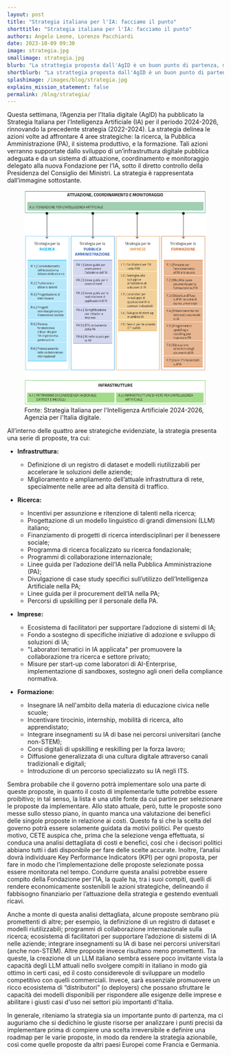 ```yaml
---
layout: post
title: "Strategia italiana per l'IA: facciamo il punto"
shorttitle: "Strategia italiana per l'IA: facciamo il punto"
authors: Angelo Leone, Lorenzo Pacchiardi
date: 2023-10-09 09:30
image: strategia.jpg
smallimage: strategia.jpg
blurb: "La strattegia proposta dall'AgID è un buon punto di partenza, ma necessita di più dettagli"
shortblurb: "La strattegia proposta dall'AgID è un buon punto di partenza, ma necessita di più dettagli"
splashimage: /images/blog/strategia.jpg
explains_mission_statement: false
permalink: /blog/strategia/
---
```



Questa settimana, l’Agenzia per l'Italia digitale (AgID) ha pubblicato la Strategia Italiana per l’Intelligenza Artificiale (IA) per il periodo 2024-2026, rinnovando la precedente strategia (2022-2024).
La strategia delinea le azioni volte ad affrontare 4 aree strategiche: la ricerca, la Pubblica Amministrazione (PA), il sistema produttivo, e la formazione. Tali azioni verranno supportate dallo sviluppo di un’infrastruttura digitale pubblica adeguata e da un sistema di attuazione, coordinamento e monitoraggio delegato alla nuova Fondazione per l’IA, sotto il diretto controllo della Presidenza del Consiglio dei Ministri.
La strategia è rappresentata dall’immagine sottostante.


<figure class="center-image">
  <img src="/images/blog/strategia2.png" alt="Strategia Italiana sull'IA">
  <figcaption>Fonte: Strategia Italiana per l'Intelligenza Artificiale 2024-2026, Agenzia per l'Italia digitale.</figcaption>
</figure>


All’interno delle quattro aree strategiche evidenziate, la strategia presenta una serie di proposte, tra cui: 

- **Infrastruttura:**
  - Definizione di un registro di dataset e modelli riutilizzabili per accelerare le soluzioni delle aziende;
  - Miglioramento e ampliamento dell’attuale infrastruttura di rete, specialmente nelle aree ad alta densità di traffico.
  
- **Ricerca:**
  - Incentivi per assunzione e ritenzione di talenti nella ricerca;
  - Progettazione di un modello linguistico di grandi dimensioni (LLM) italiano;
  - Finanziamento di progetti di ricerca interdisciplinari per il benessere sociale;
  - Programma di ricerca focalizzato su ricerca fondazionale;
  - Programmi di collaborazione internazionale;
  - Linee guida per l’adozione dell’IA nella Pubblica Amministrazione (PA);
  - Divulgazione di case study specifici sull’utilizzo dell’Intelligenza Artificiale nella PA;
  - Linee guida per il procurement dell’IA nella PA;
  - Percorsi di upskilling per il personale della PA.
  
- **Imprese:**
  - Ecosistema di facilitatori per supportare l’adozione di sistemi di IA;
  - Fondo a sostegno di specifiche iniziative di adozione e sviluppo di soluzioni di IA;
  - "Laboratori tematici in IA applicata" per promuovere la collaborazione tra ricerca e settore privato;
  - Misure per start-up come laboratori di AI-Enterprise, implementazione di sandboxes, sostegno agli oneri della compliance normativa.
  
- **Formazione:**
  - Insegnare IA nell'ambito della materia di educazione civica nelle scuole;
  - Incentivare tirocinio, internship, mobilità di ricerca, alto apprendistato;
  - Integrare insegnamenti su IA di base nei percorsi universitari (anche non-STEM);
  - Corsi digitali di upskilling e reskilling per la forza lavoro;
  - Diffusione generalizzata di una cultura digitale attraverso canali tradizionali e digitali;
  - Introduzione di un percorso specializzato su IA negli ITS.



Sembra probabile che il governo potrà implementare solo una parte di queste proposte, in quanto il costo di implementarle tutte potrebbe essere proibitivo; in tal senso, la lista è una utile fonte da cui partire per selezionare le proposte da implementare. Allo stato attuale, però, tutte le proposte sono messe sullo stesso piano, in quanto manca una valutazione dei benefici delle singole proposte in relazione ai costi. Questo fa sì che la scelta del governo potrà essere solamente guidata da motivi politici. Per questo motivo, CETE auspica che, prima che la selezione venga effettuata, si conduca una analisi dettagliata di costi e benefici, così che i decisori politici abbiano tutti i dati disponibile per fare delle scelte accurate. Inoltre, l’analisi dovrà individuare Key Performance Indicators (KPI) per ogni proposta, per fare in modo che l’implementazione delle proposte selezionate possa essere monitorata nel tempo. Condurre questa analisi potrebbe essere compito della Fondazione per l’IA, la quale ha, tra i suoi compiti, quelli di rendere economicamente sostenibili le azioni strategiche, delineando il fabbisogno finanziario per l’attuazione della strategia e gestendo eventuali ricavi.

Anche a monte di questa analisi dettagliata, alcune proposte sembrano più promettenti di altre; per esempio, la definizione di un registro di dataset e modelli riutilizzabili; programmi di collaborazione internazionale sulla ricerca; ecosistema di facilitatori per supportare l’adozione di sistemi di IA nelle aziende; integrare insegnamenti su IA di base nei percorsi universitari (anche non-STEM).
Altre proposte invece risultano meno promettenti. Tra queste, la creazione di un LLM italiano sembra essere poco invitante vista la capacità degli LLM attuali nello svolgere compiti in italiano in modo già ottimo in certi casi, ed il costo considerevole di sviluppare un modello competitivo con quelli commerciali. Invece, sarà essenziale promuovere un ricco ecosistema di “distributori” (o deployers) che possano sfruttare le capacità dei modelli disponibili per rispondere alle esigenze delle imprese e abilitare i giusti casi d'uso nei settori più importanti d'Italia.

In generale, riteniamo la strategia sia un importante punto di partenza, ma ci auguriamo che si dedichino le giuste risorse per analizzare i punti precisi da implementare prima di compiere una scelta irreversibile e definire una roadmap per le varie proposte, in modo da rendere la strategia azionabile, così come quelle proposte da altri paesi Europei come Francia e Germania.
